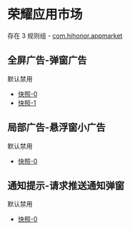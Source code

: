 # 荣耀应用市场

存在 3 规则组 - [com.hihonor.appmarket](/src/apps/com.hihonor.appmarket.ts)

## 全屏广告-弹窗广告

默认禁用

- [快照-0](https://i.gkd.li/i/13063815)
- [快照-1](https://i.gkd.li/i/13168440)

## 局部广告-悬浮窗小广告

默认禁用

- [快照-0](https://i.gkd.li/i/13063928)

## 通知提示-请求推送通知弹窗

默认禁用

- [快照-0](https://i.gkd.li/i/13073319)
